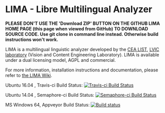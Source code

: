 LIMA - Libre Multilingual Analyzer
==================================

**PLEASE DON'T USE THE 'Download ZIP' BUTTON ON THE GITHUB LIMA HOME PAGE (this page when viewed from GitHub) TO DOWNLOAD SOURCE CODE. Use git clone in command line instead. Otherwise build instructions won't work.**

LIMA is a multilingual linguistic analyzer developed by the [CEA LIST](http://www-list.cea.fr/en), [LVIC laboratory](http://www.kalisteo.fr/en/index.htm) (Vision and Content Engineering Laboratory). LIMA is available under a dual licensing model, AGPL and commercial. 

For more information, installation instructions and documentation, please refer to [the LIMA Wiki](https://github.com/aymara/lima/wiki).

<!---
Drone.io Build Status: [![Drone.io Build Status](https://drone.io/github.com/aymara/lima/status.png)](https://drone.io/github.com/aymara/lima/latest)
-->

Ubuntu 16.04 , Travis-ci Build Status: [![Travis-ci Build Status](https://travis-ci.org/aymara/lima.svg?branch=master)](https://travis-ci.org/aymara/lima)

Ubuntu 14.04 , Semaphore-ci Build Status: [![Semaphore-ci Build Status](https://semaphoreci.com/api/v1/kleag/lima-2/branches/master/badge.svg)](https://semaphoreci.com/kleag/lima-2)

MS Windows 64, Appveyor Build Status: [![Build status](https://ci.appveyor.com/api/projects/status/tyj7jgks2cxx94w9?svg=true)](https://ci.appveyor.com/project/kleag/lima)
